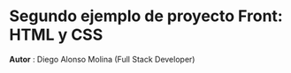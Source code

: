 # Segundo ejemplo de proyecto Front: HTML y CSS

**Autor** : Diego Alonso Molina (Full Stack Developer)